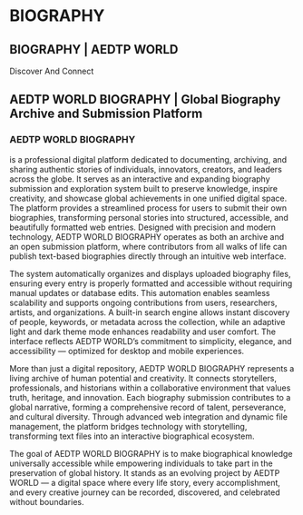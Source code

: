 # BIOGRAPHY
## BIOGRAPHY | AEDTP WORLD

Discover And Connect

<H2>AEDTP WORLD BIOGRAPHY | Global Biography Archive and Submission Platform </H2>

<H3>AEDTP WORLD BIOGRAPHY </H3> is a professional digital platform dedicated to documenting, archiving, and sharing authentic stories of individuals, innovators, creators, and leaders across the globe. It serves as an interactive and expanding biography submission and exploration system built to preserve knowledge, inspire creativity, and showcase global achievements in one unified digital space. The platform provides a streamlined process for users to submit their own biographies, transforming personal stories into structured, accessible, and beautifully formatted web entries. Designed with precision and modern technology, AEDTP WORLD BIOGRAPHY operates as both an archive and an open submission platform, where contributors from all walks of life can publish text-based biographies directly through an intuitive web interface.

The system automatically organizes and displays uploaded biography files, ensuring every entry is properly formatted and accessible without requiring manual updates or database edits. This automation enables seamless scalability and supports ongoing contributions from users, researchers, artists, and organizations. A built-in search engine allows instant discovery of people, keywords, or metadata across the collection, while an adaptive light and dark theme mode enhances readability and user comfort. The interface reflects AEDTP WORLD’s commitment to simplicity, elegance, and accessibility — optimized for desktop and mobile experiences.

More than just a digital repository, AEDTP WORLD BIOGRAPHY represents a living archive of human potential and creativity. It connects storytellers, professionals, and historians within a collaborative environment that values truth, heritage, and innovation. Each biography submission contributes to a global narrative, forming a comprehensive record of talent, perseverance, and cultural diversity. Through advanced web integration and dynamic file management, the platform bridges technology with storytelling, transforming text files into an interactive biographical ecosystem.

The goal of AEDTP WORLD BIOGRAPHY is to make biographical knowledge universally accessible while empowering individuals to take part in the preservation of global history. It stands as an evolving project by AEDTP WORLD — a digital space where every life story, every accomplishment, and every creative journey can be recorded, discovered, and celebrated without boundaries.
